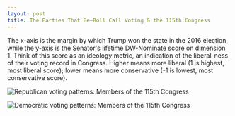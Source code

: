 ```yaml
---
layout: post
title: The Parties That Be—Roll Call Voting & the 115th Congress
---
```


The x-axis is the margin by which Trump won the state in the 2016 election, while the y-axis is the Senator's lifetime DW-Nominate score on dimension 1. Think of this score as an ideology metric, an indication of the liberal-ness of their voting record in Congress. Higher means more liberal (1 is highest, most liberal score); lower means more conservative (-1 is lowest, most conservative score).

![Republican voting patterns: Members of the 115th Congress](https://pbs.twimg.com/media/DRmPEZ3W4AI8aNC.jpg:large "Republican voting patterns: Members of the 115th Congress")

![Democratic voting patterns: Members of the 115th Congress](https://pbs.twimg.com/media/DRmPL9FWAAEFcY9.jpg:large "Democratic voting patterns: Members of the 115th Congress")
